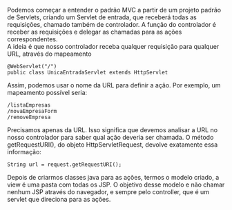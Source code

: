Podemos começar a entender o padrão MVC a partir de um projeto padrão de Servlets, criando um Servlet de entrada, que receberá todas as requisições, chamado também de controlador. A função do controlador é receber as requisições e delegar as chamadas para as ações correspondentes.<br>
A ideia é que nosso controlador receba qualquer requisição para qualquer URL, através do mapeamento
```
@WebServlet("/")
public class UnicaEntradaServlet extends HttpServlet
```
Assim, podemos usar o nome da URL para definir a ação. Por exemplo, um mapeamento possível seria:
```
/listaEmpresas
/novaEmpresaForm
/removeEmpresa
```
Precisamos apenas da URL. Isso significa que devemos analisar a URL no nosso controlador para saber qual ação deveria ser chamada. O método getRequestURI(), do objeto HttpServletRequest, devolve exatamente essa informação:
```
String url = request.getRequestURI();
```
Depois de criarmos classes java para as ações, termos o modelo criado, a view é uma pasta com todas os JSP. O objetivo desse modelo e não chamar nenhum JSP através do navegador, e sempre pelo controller, que é um servlet que direciona para as ações.